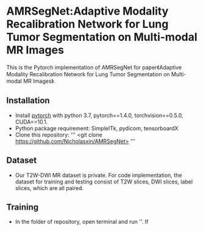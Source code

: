 # AMRSegNet:Adaptive Modality Recalibration Network for Lung Tumor Segmentation on Multi-modal MR Images
This is the Pytorch implementation of AMRSegNet for paper《Adaptive Modality Recalibration Network for Lung Tumor Segmentation on Multi-modal MR Images》.
  
## Installation
- Install [pytorch](https://pytorch.org/get-started/previous-versions/) with python 3.7, pytorch==1.4.0, torchvision==0.5.0, CUDA==10.1.
- Python package requirement: SimpleITk, pydicom, tensorboardX
- Clone this repository: 
'''
<git clone https://github.com/Nicholasxin/AMRSegNet>
'''

## Dataset
- Our T2W-DWI MR dataset is private. For code implementation, the dataset for training and testing consist of T2W slices, DWI slices, label slices, which are all paired. 
  
## Training
- In the folder of repository, open terminal and run '<python train.py>'. If 

